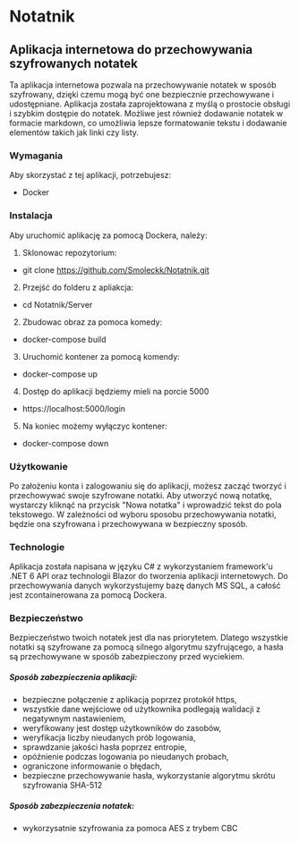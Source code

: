 # Notatnik 
## Aplikacja internetowa do przechowywania szyfrowanych notatek

Ta aplikacja internetowa pozwala na przechowywanie notatek w sposób szyfrowany,
dzięki czemu mogą być one bezpiecznie przechowywane i udostępniane. Aplikacja została zaprojektowana z myślą
o prostocie obsługi i szybkim dostępie do notatek. Możliwe jest również dodawanie notatek w formacie markdown,
co umożliwia lepsze formatowanie tekstu i dodawanie elementów takich jak linki czy listy.

### Wymagania
Aby skorzystać z tej aplikacji, potrzebujesz:
* Docker

### Instalacja
Aby uruchomić aplikację za pomocą Dockera, należy:
1. Sklonowac repozytorium:
- git clone https://github.com/Smoleckk/Notatnik.git
2. Przejść do folderu z apliakcja:
- cd Notatnik/Server
2. Zbudowac obraz za pomoca komedy:
- docker-compose build
3. Uruchomić kontener za pomocą komendy:
- docker-compose up
4. Dostęp do aplikacji będziemy mieli na porcie 5000
- https://localhost:5000/login
5. Na koniec możemy wyłączyc kontener:
- docker-compose down


### Użytkowanie
Po założeniu konta i zalogowaniu się do aplikacji, możesz zacząć tworzyć i przechowywać swoje szyfrowane notatki.
Aby utworzyć nową notatkę, wystarczy kliknąć na przycisk "Nowa notatka" i wprowadzić tekst do pola tekstowego.
W zależności od wyboru sposobu przechowywania notatki, będzie ona szyfrowana i przechowywana w bezpieczny sposób.

### Technologie
Aplikacja została napisana w języku C# z wykorzystaniem framework'u .NET 6 API oraz technologii Blazor do tworzenia aplikacji internetowych.
Do przechowywania danych wykorzystujemy bazę danych MS SQL, a całość jest zcontainerowana za pomocą Dockera.

### Bezpieczeństwo
Bezpieczeństwo twoich notatek jest dla nas priorytetem. Dlatego wszystkie notatki są szyfrowane za pomocą silnego algorytmu szyfrującego,
a hasła są przechowywane w sposób zabezpieczony przed wyciekiem.

##### Sposób zabezpieczenia aplikacji:
* bezpieczne połączenie z aplikacją poprzez protokół https,
* wszystkie dane wejściowe od użytkownika podlegają walidacji z negatywnym nastawieniem,
* weryfikowany jest dostęp użytkowników do zasobów,
* weryfikacja liczby nieudanych prób logowania,
* sprawdzanie jakości hasła poprzez entropie,
* opóźnienie podczas logowania po nieudanych probach,
* ograniczone informowanie o błędach,
* bezpieczne przechowywanie hasła, wykorzystanie algorytmu skrótu szyfrowania SHA-512

##### Sposób zabezpieczenia notatek:
* wykorzysatnie szyfrowania za pomoca AES z trybem CBC
